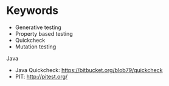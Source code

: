 # Keywords

- Generative testing
- Property based testing
- Quickcheck
- Mutation testing

Java
- Java Quickcheck: https://bitbucket.org/blob79/quickcheck
- PIT: http://pitest.org/
